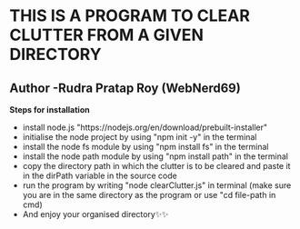 <h1>THIS IS A PROGRAM TO CLEAR CLUTTER FROM A GIVEN DIRECTORY</h1>
<h2> <b> Author -Rudra Pratap Roy (WebNerd69) </b> </h2>

<b> Steps for installation </b>

<ul>
     <li>
          install node.js "https://nodejs.org/en/download/prebuilt-installer"
     </li>
     <li>
          initialise the node project by using "npm init -y" in the terminal
     </li>
     <li>
          install the node fs module by using "npm install fs" in the terminal
     </li>
     <li>
          install the node path module by using "npm install path" in the terminal
     </li>
     <li>
          copy the directory path in which the clutter is to be cleared and paste it in the dirPath variable in the source code
     </li>
     <li>
          run the program by writing "node clearClutter.js" in terminal (make sure you are in the same directory as the program or use "cd file-path in cmd)
     </li>
     <li>
          And enjoy your organised directory✨✨
     </li>
</ul>

